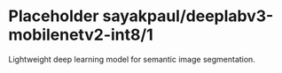 # Placeholder sayakpaul/deeplabv3-mobilenetv2-int8/1
Lightweight deep learning model for semantic image segmentation.

<!-- module-type: image-segmentation -->
<!-- network-architecture: deeplab-mobilenetv2_coco_voc_trainval -->
<!-- dataset: pascal-voc-2012 -->
<!-- fine-tunable: false -->
<!-- language: en -->
<!-- license: Apache-2.0 -->